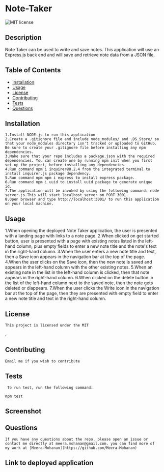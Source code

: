 # Note-Taker
  ![MIT license](https://img.shields.io/badge/license-MIT-blue)

## Description  
Note Taker can be used to write and save notes. This application will use an Express.js back end and will save and retrieve note data from a JSON file. 

## Table of Contents
  * [Installation](#installation)
  * [Usage](#usage)
  * [License](#license)
  * [Contributing](#contributing)
  * [Tests](#tests)
  * [Questions](#questions)
  
  ## Installation
    1.Install NODE.js to run this application
    2.Create a .gitignore file and include node_modules/ and .DS_Store/ so that your node_modules directory isn't tracked or uploaded to GitHub. Be sure to create your .gitignore file before installing any npm dependencies.
    3.Make sure that your repo includes a package.json with the required dependencies. You can create one by running npm init when you first set up the project, before installing any dependencies.
    4.Run command npm i inquirer@8.2.4 from the integrated terminal to install inquirer.js package dependency.
    5.Run command npm npm i express to install express package.
    6.Run command npm i uuid to install uuid package to generate unique id.
    7.The application will be invoked by using the following command: node server.js.This will start localhost server on PORT 3001.
    8.Open browser and type http://localhost:3001/ to run this application on your local machine.

  ## Usage
  1.When opening the deployed Note Taker application, the user is presented with a landing page with links to a note page. 
  2.When clicked on get started button, user is presented with a page with existing notes listed in the left-hand column, plus empty fields to enter a new note title and the note's text in the right-hand column.
  3.When the user enters a new note title and text, then a Save icon appears in the navigation bar at the top of the page.
  4.When the user clicks on the Save icon, then the new note is saved and appears in the left-hand column with the other existing notes.
  5.When an existing note in the list in the left-hand column is clicked, then that note appears in the right-hand column.
  6.When clicked on the delete button in the list of the left-hand column next to the saved note, then the note gets deleted or diappears.
  7.When the user clicks the Write icon in the navigation bar at the top of the page, then they are presented with empty field to enter a new note title and text in the right-hand column.


  ## License
  
    This project is licensed under the MIT
.

  ## Contributing
  
    Email me if you wish to contribute

  ## Tests
     To run test, run the following command:
  ```
  npm test
  ```
  ## Screenshot


  ## Questions
 
    If you have any questions about the repo, please open an issue or contact me directly at meera.mohanan@gmail.com. you can find more of my work at [Meera-Mohanan](https://github.com/Meera-Mohanan)

## Link to deployed application